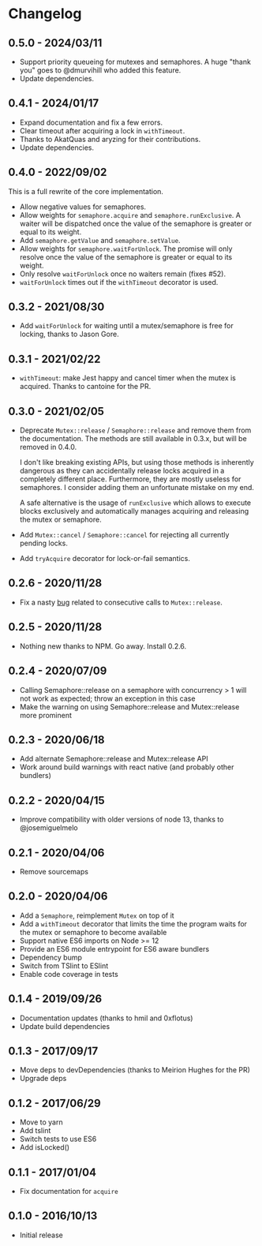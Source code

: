 # Changelog

## 0.5.0 - 2024/03/11

* Support priority queueing for mutexes and semaphores. A huge "thank you"
  goes to @dmurvihill who added this feature.
* Update dependencies.

## 0.4.1 - 2024/01/17

* Expand documentation and fix a few errors.
* Clear timeout after acquiring a lock in `withTimeout`.
* Thanks to AkatQuas and aryzing for their contributions.
* Update dependencies.

## 0.4.0 - 2022/09/02

This is a full rewrite of the core implementation.

* Allow negative values for semaphores.
* Allow weights for `semaphore.acquire` and `semaphore.runExclusive`.
  A waiter will be dispatched once the value of the semaphore is greater or
  equal to its weight.
* Add `semaphore.getValue` and `semaphore.setValue`.
* Allow weights for `semaphore.waitForUnlock`. The promise will only resolve
  once the value of the semaphore is greater or equal to its weight.
* Only resolve `waitForUnlock` once no waiters remain (fixes #52).
* `waitForUnlock` times out if the `withTimeout` decorator is used.

## 0.3.2 - 2021/08/30

* Add `waitForUnlock` for waiting until a mutex/semaphore is free for locking,
  thanks to Jason Gore.

## 0.3.1 - 2021/02/22

* `withTimeout`: make Jest happy and cancel timer when the mutex is acquired.
  Thanks to cantoine for the PR.

## 0.3.0 - 2021/02/05

 * Deprecate `Mutex::release` / `Semaphore::release` and remove them from the
   documentation. The methods are still available in 0.3.x, but will be removed in
   0.4.0.

   I don't like breaking existing APIs, but using those methods is inherently
   dangerous as they can accidentally release locks acquired in a completely
   different place. Furthermore, they are mostly useless for semaphores. I consider
   adding them an unfortunate mistake on my end.

   A safe alternative is the usage of `runExclusive` which allows to execute
   blocks exclusively and automatically manages acquiring and releasing the
   mutex or semaphore.
 * Add `Mutex::cancel` / `Semaphore::cancel` for rejecting all currently pending
   locks.
 * Add `tryAcquire` decorator for lock-or-fail semantics.

## 0.2.6 - 2020/11/28

 * Fix a nasty [bug](https://github.com/DirtyHairy/async-mutex/issues/27) related to
   consecutive calls to `Mutex::release`.

## 0.2.5 - 2020/11/28

 * Nothing new thanks to NPM. Go away. Install 0.2.6.

## 0.2.4 - 2020/07/09

 * Calling Semaphore::release on a semaphore with concurrency > 1 will not work
   as expected; throw an exception in this case
 * Make the warning on using Semaphore::release and Mutex::release more prominent

## 0.2.3 - 2020/06/18

 * Add alternate Semaphore::release and Mutex::release API
 * Work around build warnings with react native (and probably other bundlers)

## 0.2.2 - 2020/04/15

 * Improve compatibility with older versions of node 13, thanks to @josemiguelmelo

## 0.2.1 - 2020/04/06

 * Remove sourcemaps

## 0.2.0 - 2020/04/06

 * Add a `Semaphore`, reimplement `Mutex` on top of it
 * Add a `withTimeout` decorator that limits the time the program waits
   for the mutex or semaphore to become available
 * Support native ES6 imports on Node >= 12
 * Provide an ES6 module entrypoint for ES6 aware bundlers
 * Dependency bump
 * Switch from TSlint to ESlint
 * Enable code coverage in tests

## 0.1.4 - 2019/09/26

 * Documentation updates (thanks to hmil and 0xflotus)
 * Update build dependencies

## 0.1.3 - 2017/09/17

 * Move deps to devDependencies (thanks to Meirion Hughes for the PR)
 * Upgrade deps

## 0.1.2 - 2017/06/29

 * Move to yarn
 * Add tslint
 * Switch tests to use ES6
 * Add isLocked()

## 0.1.1 - 2017/01/04

 * Fix documentation for `acquire`

## 0.1.0 - 2016/10/13

 * Initial release
